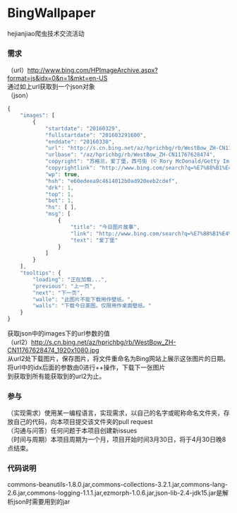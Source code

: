 # BingWallpaper
hejianjiao爬虫技术交流活动
### 需求
（url）http://www.bing.com/HPImageArchive.aspx?format=js&idx=0&n=1&mkt=en-US  
通过如上url获取到一个json对象  
（json）
```javascript
{
    "images": [
        {
            "startdate": "20160329", 
            "fullstartdate": "201603291600", 
            "enddate": "20160330", 
            "url": "http://s.cn.bing.net/az/hprichbg/rb/WestBow_ZH-CN11767628474_1920x1080.jpg", 
            "urlbase": "/az/hprichbg/rb/WestBow_ZH-CN11767628474", 
            "copyright": "苏格兰，爱丁堡，西弓街 (© Rory McDonald/Getty Images)", 
            "copyrightlink": "http://www.bing.com/search?q=%E7%88%B1%E4%B8%81%E5%A0%A1&form=hpcapt&mkt=zh-cn", 
            "wp": true, 
            "hsh": "e60edeea9c4614012b0ad920eeb2cdef", 
            "drk": 1, 
            "top": 1, 
            "bot": 1, 
            "hs": [ ], 
            "msg": [
                {
                    "title": "今日图片故事", 
                    "link": "http://www.bing.com/search?q=%E7%88%B1%E4%B8%81%E5%A0%A1&form=pgbar1&mkt=zh-cn", 
                    "text": "爱丁堡"
                }
            ]
        }
    ], 
    "tooltips": {
        "loading": "正在加载...", 
        "previous": "上一页", 
        "next": "下一页", 
        "walle": "此图片不能下载用作壁纸。", 
        "walls": "下载今日美图。仅限用作桌面壁纸。"
    }
}
```  
获取json中的images下的url参数的值  
（url2）http://s.cn.bing.net/az/hprichbg/rb/WestBow_ZH-CN11767628474_1920x1080.jpg  
从url2处下载图片，保存图片，将文件重命名为Bing网站上展示这张图片的日期。  
将url中的idx后面的参数由0进行++操作，下载下一张图片  
到获取到所有能获取到的url2为止。  

### 参与
（实现需求）使用某一编程语言，实现需求，以自己的名字或昵称命名文件夹，存放自己的代码，向本项目提交该文件夹的pull request  
（沟通与问答）任何问题于本项目创建新issues  
（时间与周期）本项目周期为一个月，项目开始时间3月30日，将于4月30日晚8点结束。

### 代码说明
 commons-beanutils-1.8.0.jar,commons-collections-3.2.1.jar,commons-lang-2.6.jar,commons-logging-1.1.1.jar,ezmorph-1.0.6.jar,json-lib-2.4-jdk15.jar是解析json时需要用到的jar

